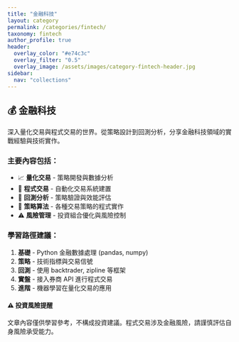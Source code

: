 ```yaml
---
title: "金融科技"
layout: category
permalink: /categories/fintech/
taxonomy: fintech
author_profile: true
header:
  overlay_color: "#e74c3c"
  overlay_filter: "0.5"
  overlay_image: /assets/images/category-fintech-header.jpg
sidebar:
  nav: "collections"
---
```


## 💰 金融科技

深入量化交易與程式交易的世界。從策略設計到回測分析，分享金融科技領域的實戰經驗與技術實作。

### 主要內容包括：
- 📈 **量化交易** - 策略開發與數據分析
- 🔄 **程式交易** - 自動化交易系統建置
- 🧪 **回測分析** - 策略驗證與效能評估
- 🧮 **策略算法** - 各種交易策略的程式實作
- ⚠️ **風險管理** - 投資組合優化與風險控制

### 學習路徑建議：
1. **基礎** - Python 金融數據處理 (pandas, numpy)
2. **策略** - 技術指標與交易信號
3. **回測** - 使用 backtrader, zipline 等框架
4. **實盤** - 接入券商 API 進行程式交易
5. **進階** - 機器學習在量化交易的應用

<div class="notice--warning">
  <h4>⚠️ 投資風險提醒</h4>
  <p>文章內容僅供學習參考，不構成投資建議。程式交易涉及金融風險，請謹慎評估自身風險承受能力。</p>
</div>